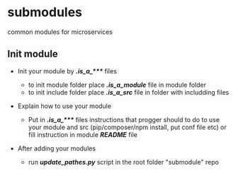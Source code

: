 # submodules

common modules for microservices

## Init module

* Init your module by ***.is_a_\*\*\**** files

    * to init module folder place ***.is_a_module*** file in module folder
    * to init include folder place ***.is_a_src*** file in folder with includding files

* Explain how to use your module

    * Put in ***.is_a_\*\*\**** files instructions that progger should to do to use your module and src (pip/composer/npm install, put conf file etc) or fill instruction in module ***README*** file

* After adding your modules

    * run ***update_pathes.py*** script in the root folder "submodule" repo 